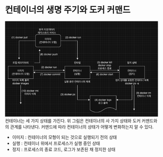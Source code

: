 # 컨테이너의 생명 주기와 도커 커맨드

<img src="./img/container-status.png"/>
컨테이너는 세 가지 상태를 가진다. 위 그림은 컨테이너의 사 가지 상태와 도커 커맨드와의 관계를 나타낸다. 커맨드에 따라 컨테이너의 상태가 어떻게 변화하는지 알 수 있다.

- 이미지 : 컨테이너의 모형이 되는 것으로 실행되기 전의 상태
- 실행 : 컨테이너 위에서 프로세스가 실행 중인 상태
- 정지 : 프로세스의 종료 코드, 로그가 보존된 채 정지한 상태
